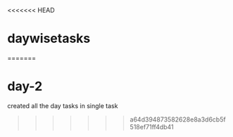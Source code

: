 <<<<<<< HEAD
# daywisetasks
=======
# day-2
created all the day tasks in single task
>>>>>>> a64d394873582628e8a3d6cb5f518ef71ff4db41
